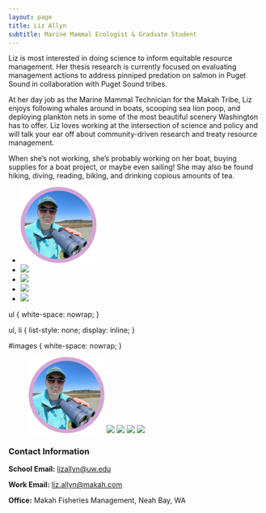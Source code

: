 ```yaml
---
layout: page
title: Liz Allyn
subtitle: Marine Mammal Ecologist & Graduate Student
---
```



Liz is most interested in doing science to inform equitable resource management. Her thesis research is currently focused on evaluating management actions to address pinniped predation on salmon in Puget Sound in collaboration with Puget Sound tribes.   

At her day job as the Marine Mammal Technician for the Makah Tribe, Liz enjoys following whales around in boats, scooping sea lion poop, and deploying plankton nets in some of the most beautiful scenery Washington has to offer. Liz loves working at the intersection of science and policy and will talk your ear off about community-driven research and treaty resource management.   

When she’s not working, she’s probably working on her boat, buying supplies for a boat project, or maybe even sailing! She may also be found hiking, diving, reading, biking, and drinking copious amounts of tea.

<ul>
    <li><img src="/assets/img/binoculars.jpg" width = "150"></li>
    <li><img src="/assets/img/georgetown.png" width = "150"></li>
    <li><img src="/assets/img/spearfish.png" width = "150"></li>
    <li><img src="/assets/img/sailing.png"></li>
    <li><img src="/assets/img/ban_sea_lions.png"></li>
</ul>

ul {
  white-space: nowrap;
}

ul, li {
  list-style: none;
  display: inline;
}

#images {
    white-space: nowrap;
}

<figure>
  <img src="/assets/img/binoculars.jpg" width = "150">
  <img src="/assets/img/georgetown.png" width = "150">
  <img src="/assets/img/spearfish.png" width = "150">
  <img src="/assets/img/sailing.png" width = "150">
  <img src="/assets/img/ban_sea_lions.png" width = "150">
</figure>


### Contact Information
**School Email:** lizallyn@uw.edu

**Work Email:** liz.allyn@makah.com

**Office:** Makah Fisheries Management, Neah Bay, WA


